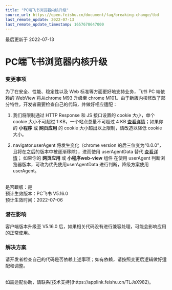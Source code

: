 ```yaml
---
title: "PC端飞书浏览器内核升级"
source_url: https://open.feishu.cn/document/faq/breaking-change/tbd
last_remote_update: 2022-07-13
last_remote_update_timestamp: 1657678647000
---
```

最后更新于 2022-07-13

# PC端飞书浏览器内核升级
### 变更事项
为了在安全、性能、稳定性以及 Web 标准等方面更好地支持业务，飞书 PC 端依赖的 WebView 将从chrome M93 升级至 chrome M101。由于新版内核修改了部分特性，开发者需要检查自己的代码，并做好相应适配：
1. 我们将限制通过 HTTP Response 和 JS 接口设置的 cookie 大小，单个 cookie 大小不可超过 1 KB，一个站点总量不可超过 4 KB [查看详情](https://chromestatus.com/feature/4946713618939904)；如果你的 **小程序** 或 **网页应用** 的 cookie 大小超出以上限制，请改造以降低 cookie 大小。<br>

2. navigator.userAgent 将发生变化（chrome version 的后三位变为“0.0.0”，且将在之后的版本中被逐渐移除），进而使用 userAgentData 替代    [查看详情](https://blog.chromium.org/2021/09/user-agent-reduction-origin-trial-and-dates.html)； 如果你的 **网页应用** 或 **小程序web-view** 组件 在使用 userAgent 判断浏览器版本，可改为优先使用userAgentData 进行判断，降级方案使用 userAgent。

<br>
是否跟版：是<br>
预计生效版本：PC飞书 V5.16.0<br>
预计生效时间：2022-07-06<br>

### 潜在影响
客户端版本升级至 V5.16.0 后，如果相关代码没有进行兼容处理，可能会影响应用的正常使用。

### 解决方案
请开发者检查自己的代码是否依赖上述事项；如有依赖，请按照变更后逻辑做好适配和调整。

<br>
如需适配协助，请联系[技术支持](https://applink.feishu.cn/TLJsX982)。
